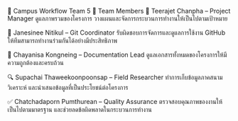 🌟 Campus Workflow Team 5
👥 Team Members
🏅 Teerajet Chanpha – Project Manager
ดูแลภาพรวมของโครงการ วางแผนและจัดการกระบวนการทำงานให้เป็นไปตามเป้าหมาย

🔗 Janesinee Nitikul – Git Coordinator
รับผิดชอบการจัดการและดูแลการใช้งาน GitHub ให้ทีมสามารถทำงานร่วมกันได้อย่างมีประสิทธิภาพ

📜 Chayanisa Kongneing – Documentation Lead
ดูแลเอกสารทั้งหมดของโครงการให้มีความถูกต้องและครบถ้วน

🔍 Supachai Thaweekoonpoonsap – Field Researcher
ทำการเก็บข้อมูลภาคสนาม วิเคราะห์ และนำเสนอข้อมูลที่เป็นประโยชน์ต่อโครงการ

✅ Chatchadaporn Pumthurean – Quality Assurance
ตรวจสอบคุณภาพของงานให้เป็นไปตามมาตรฐาน และช่วยลดข้อผิดพลาดในกระบวนการทำงาน
